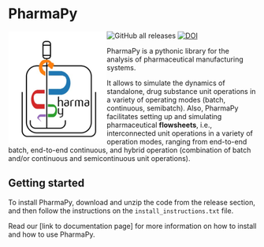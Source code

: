 # PharmaPy

<img align="left" src="./doc/online_docs/images/PharmaPy_logo.jpeg" alt="PharmaPy_logo" width="200">

<!-- BEGIN Status badges -->
![GitHub all releases](https://img.shields.io/github/downloads/CryPTSys/PharmaPy/total)
[![DOI](https://img.shields.io/badge/DOI-10.1016%2Fj.compchemeng.2021.107408-blue)](https://www.sciencedirect.com/science/article/abs/pii/S0098135421001861)
<!-- END Status badges -->

PharmaPy is a pythonic library for the analysis of pharmaceutical manufacturing systems.

It allows to simulate the dynamics of standalone, drug substance unit operations in a variety of operating modes (batch, continuous, semibatch). Also, PharmaPy facilitates setting up and simulating pharmaceutical **flowsheets**, i.e., interconnected unit operations in a variety of operation modes, ranging from end-to-end batch, end-to-end continuous, and hybrid operation (combination of batch and/or continuous and semicontinuous unit operations).

## Getting started
To install PharmaPy, download and unzip the code from the release section, and then follow the instructions on the `install_instructions.txt` file.

Read our [link to documentation page] for more information on how to install and how to use PharmaPy.



